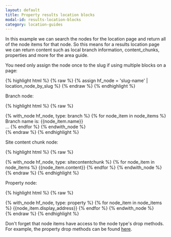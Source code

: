 ```yaml
---
layout: default
title: Property results location blocks
modal-id: results-location-blocks
category: location-guides
---
```

In this example we can search the nodes for the location page and return all of the node items for that node. So this means for a results location page we can return content such as local branch information, content_chunks, properties and more for the area guide.

You need only assign the node once to the slug if using multiple blocks on a page:

{% highlight html %}
{% raw %}
{% assign hf_node = 'slug-name' | location_node_by_slug %}
{% endraw %}
{% endhighlight %}

Branch node:

{% highlight html %}
{% raw %}
<div class="node">
 {% with_node hf_node, type: branch %}
  {% for node_item in node_items %}
   Branch name is: {{node_item.name}}</br>
   ...
  {% endfor %}
 {% endwith_node %}
</div>
{% endraw %}
{% endhighlight %}

Site content chunk node:

{% highlight html %}
{% raw %}
<div class="node">
 {% with_node hf_node, type: sitecontentchunk %}
  {% for node_item in node_items %}
   {{node_item.content}}
  {% endfor %}
 {% endwith_node %}
</div>
{% endraw %}
{% endhighlight %}

Property node:

{% highlight html %}
{% raw %}
<div class="node">
 {% with_node hf_node, type: property %}
  {% for node_item in node_items %}
   {{node_item.display_address}}
  {% endfor %}
 {% endwith_node %}
</div>
{% endraw %}
{% endhighlight %}

Don't forget that node items have access to the node type's drop methods. For example, the property drop methods can be found [here](/drops/#property-drop).


